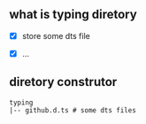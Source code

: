 ## what is typing diretory

-   [x] store some dts file

-   [x] ...

## diretory construtor

```
typing
|-- github.d.ts # some dts files
```
